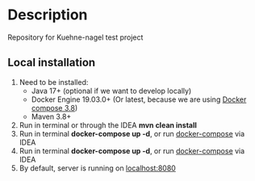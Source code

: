 # Description

Repository for Kuehne-nagel test project

## Local installation
1. Need to be installed:
   - Java 17+ (optional if we want to develop locally)
   - Docker Engine 19.03.0+ (Or latest, because we are using [Docker compose 3.8](https://docs.docker.com/compose/compose-file/compose-versioning/)) 
   - Maven 3.8+
2. Run in terminal or through the IDEA **mvn clean install**
3. Run in terminal **docker-compose up -d**, or run [docker-compose](docker-compose.yml) via IDEA
4. Run in terminal **docker-compose up -d**, or run [docker-compose](docker-compose.yml) via IDEA
5. By default, server is running on [localhost:8080](http://localhost:8080)